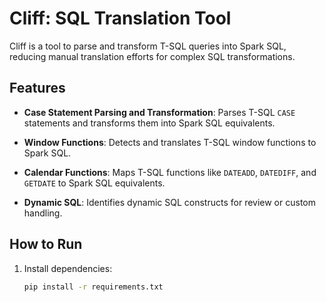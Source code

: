 # Cliff: SQL Translation Tool

Cliff is a tool to parse and transform T-SQL queries into Spark SQL, reducing manual translation efforts for complex SQL transformations.

## Features

- **Case Statement Parsing and Transformation**:
  Parses T-SQL `CASE` statements and transforms them into Spark SQL equivalents.

- **Window Functions**:
  Detects and translates T-SQL window functions to Spark SQL.

- **Calendar Functions**:
  Maps T-SQL functions like `DATEADD`, `DATEDIFF`, and `GETDATE` to Spark SQL equivalents.

- **Dynamic SQL**:
  Identifies dynamic SQL constructs for review or custom handling.

## How to Run

1. Install dependencies:
   ```bash
   pip install -r requirements.txt
